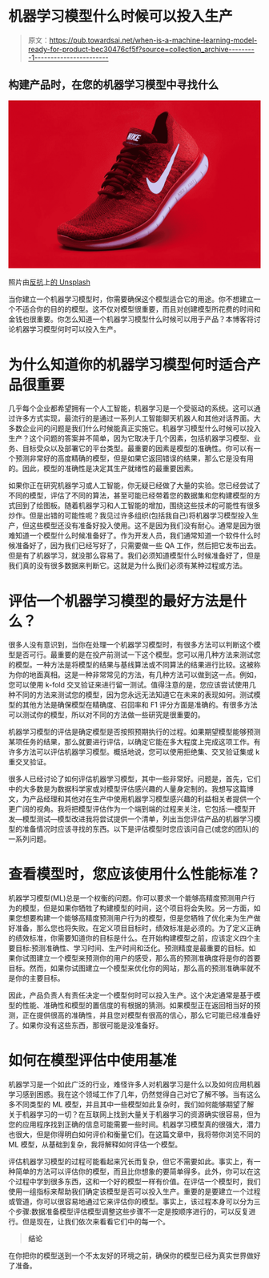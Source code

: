 # 机器学习模型什么时候可以投入生产

> 原文：<https://pub.towardsai.net/when-is-a-machine-learning-model-ready-for-product-bec30476cf5f?source=collection_archive---------1----------------------->

## 构建产品时，在您的机器学习模型中寻找什么

![](img/b7de5ecedcadb96028e4c14d7e925d76.png)

照片由[反抗](https://unsplash.com/@revolt?utm_source=medium&utm_medium=referral)上[的 Unsplash](https://unsplash.com?utm_source=medium&utm_medium=referral)

当你建立一个机器学习模型时，你需要确保这个模型适合它的用途。你不想建立一个不适合你的目的的模型。这不仅对模型很重要，而且对创建模型所花费的时间和金钱也很重要。你怎么知道一个机器学习模型什么时候可以用于产品？本博客将讨论机器学习模型何时可以投入生产。

# 为什么知道你的机器学习模型何时适合产品很重要

几乎每个企业都希望拥有一个人工智能，机器学习是一个受驱动的系统。这可以通过许多方式实现，最流行的是通过一系列人工智能聊天机器人和其他对话界面。大多数企业问的问题是我们什么时候能真正实施它。机器学习模型什么时候可以投入生产？这个问题的答案并不简单，因为它取决于几个因素，包括机器学习模型、业务、目标受众以及部署它的平台类型。最重要的因素是模型的准确性。你可以有一个预测非常好的高度精确的模型，但是如果它返回错误的结果，那么它是没有用的。因此，模型的准确性是决定其生产就绪性的最重要因素。

如果你正在研究机器学习或人工智能，你无疑已经做了大量的实验。您已经尝试了不同的模型，评估了不同的算法，甚至可能已经带着您的数据集和您构建模型的方式回到了绘图板。随着机器学习和人工智能的增加，围绕这些技术的可能性有很多炒作。但是出错的可能性呢？我见过许多组织(包括我自己)将机器学习模型投入生产，但这些模型还没有准备好投入使用。这不是因为我们没有耐心。通常是因为很难知道一个模型什么时候准备好了。作为开发人员，我们通常知道一个软件什么时候准备好了，因为我们已经写好了，只需要做一些 QA 工作，然后把它发布出去。但是有了机器学习，就没那么容易了。我们必须知道模型什么时候准备好了，但是我们真的没有很多数据来判断它。这就是为什么我们必须有某种过程或方法。

# 评估一个机器学习模型的最好方法是什么？

很多人没有意识到，当你在处理一个机器学习模型时，有很多方法可以判断这个模型是否可行。最重要的是在投产前测试一下这个模型。您可以用几种方法来测试您的模型。一种方法是将模型的结果与基线算法或不同算法的结果进行比较。这被称为你的地面真相。这是一种非常常见的方法，有几种方法可以做到这一点。例如，您可以使用 k-fold 交叉验证来进行留一测试。值得注意的是，您应该尝试使用几种不同的方法来测试您的模型，因为您永远无法知道它在未来的表现如何。测试模型的其他方法是确保模型在精确度、召回率和 F1 评分方面是准确的。有很多方法可以测试你的模型，所以对不同的方法做一些研究是很重要的。

机器学习模型的评估是确定模型是否按照预期执行的过程。如果期望模型能够预测某项任务的结果，那么就要进行评估，以确定它能在多大程度上完成这项工作。有许多方法可以评估机器学习模型。概括地说，您可以使用拒绝集、交叉验证集或 k 重交叉验证。

很多人已经讨论了如何评估机器学习模型，其中一些非常好。问题是，首先，它们中的大多数是为数据科学家或对模型评估感兴趣的人量身定制的。我想写这篇博文，为产品经理和其他对在生产中使用机器学习模型感兴趣的利益相关者提供一个更广阔的视角。我将把模型评估作为一个端到端的过程来关注，它包括:—模型开发—模型测试—模型改进我将尝试提供一个清单，列出当您评估产品的机器学习模型的准备情况时应该寻找的东西。以下是评估模型时您应该问自己(或您的团队)的一系列问题。

# 查看模型时，您应该使用什么性能标准？

机器学习模型(ML)总是一个权衡的问题。你可以要求一个能够高精度预测用户行为的模型，但是如果你牺牲了构建模型的时间，这个项目将会失败。另一方面，如果您想要构建一个能够高精度预测用户行为的模型，但是您牺牲了优化来为生产做好准备，那么您也将失败。在定义项目目标时，绩效标准是必须的。为了定义正确的绩效标准，你需要知道你的目标是什么。在开始构建模型之前，应该定义四个主要目标:预测准确性、学习时间、生产时间和泛化。预测精度是最重要的目标。如果你试图建立一个模型来预测你的用户的感受，那么高的预测准确度将是你的首要目标。然而，如果你试图建立一个模型来优化你的网站，那么高的预测准确率就不是你的主要目标。

因此，产品负责人有责任决定一个模型何时可以投入生产。这个决定通常是基于模型的性能、准确性和模型的置信度的有根据的猜测。如果模型正在返回相当好的预测，正在提供很高的准确性，并且您对模型有很高的信心，那么它可能已经准备好了。如果你没有这些东西，那很可能是没准备好。

# 如何在模型评估中使用基准

机器学习是一个如此广泛的行业，难怪许多人对机器学习是什么以及如何应用机器学习感到困惑。我在这个领域工作了几年，仍然觉得自己对它了解不够。当有这么多不同类型的 ML 模型，并且其中一些模型如此复杂时，我们如何能够期望了解关于机器学习的一切？在互联网上找到大量关于机器学习的资源确实很容易，但为您的应用程序找到正确的信息可能需要一些时间。机器学习模型真的很强大，潜力也很大，但是你得明白如何评价和衡量它们。在这篇文章中，我将带你浏览不同的 ML 模型，从基础到复杂，我将解释如何评估一个模型。

评估机器学习模型的过程可能看起来冗长而复杂，但它不需要如此。事实上，有一种简单的方法可以评估你的模型，而且比你想象的要简单得多。此外，你可以在这个过程中学到很多东西，这和一个好的模型一样有价值。在评估一个模型时，我们使用一组指标来帮助我们确定该模型是否可以投入生产。重要的是要建立一个过程或管道，你可以很容易地通过它来评估你的模型。事实上，该过程本身可以分为三个步骤:数据准备模型评估模型调整这些步骤不一定是按顺序进行的，可以反复进行。但是现在，让我们依次来看看它们中的每一个。

> **结论**

在你把你的模型送到一个不太友好的环境之前，确保你的模型已经为真实世界做好了准备。